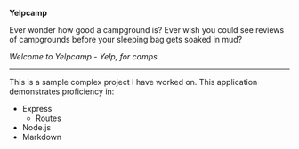 **Yelpcamp**

Ever wonder how good a campground is? Ever wish you could see reviews of campgrounds
before your sleeping bag gets soaked in mud?

*Welcome to Yelpcamp - Yelp, for camps.*

---

This is a sample complex project I have worked on. This application demonstrates proficiency in:


- Express
    - Routes 
- Node.js
- Markdown
